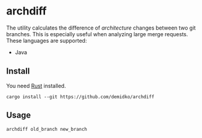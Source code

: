 # archdiff

The utility calculates the difference of _architecture_ changes between two git branches. This is especially useful when
analyzing large merge requests. These languages are supported:

* Java

## Install

You need [Rust](https://rustup.rs) installed.

```shell
cargo install --git https://github.com/demidko/archdiff
```

## Usage

```shell
archdiff old_branch new_branch
```
